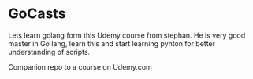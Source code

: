 

# GoCasts

Lets learn golang form this Udemy course from stephan. He is very good master in Go lang, learn this and start learning pyhton for better understanding of scripts.

Companion repo to a course on Udemy.com
